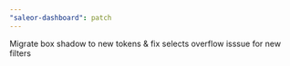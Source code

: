 ```yaml
---
"saleor-dashboard": patch
---
```


Migrate box shadow to new tokens & fix selects overflow isssue for new filters
